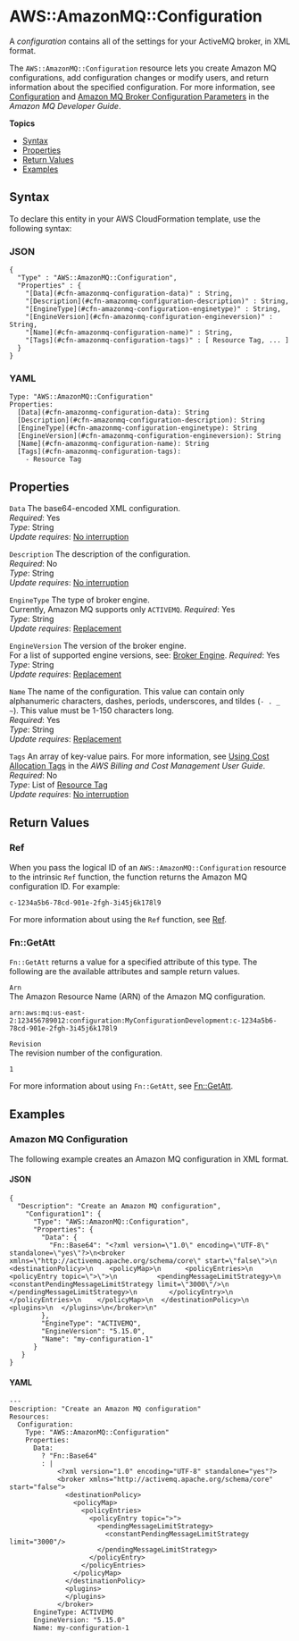# AWS::AmazonMQ::Configuration<a name="aws-resource-amazonmq-configuration"></a>

A *configuration* contains all of the settings for your ActiveMQ broker, in XML format\.

The `AWS::AmazonMQ::Configuration` resource lets you create Amazon MQ configurations, add configuration changes or modify users, and return information about the specified configuration\. For more information, see [Configuration](https://docs.aws.amazon.com/amazon-mq/latest/developer-guide/configuration.html) and [Amazon MQ Broker Configuration Parameters](https://docs.aws.amazon.com/amazon-mq/latest/developer-guide/amazon-mq-broker-configuration-parameters.html) in the *Amazon MQ Developer Guide*\.

**Topics**
+ [Syntax](#aws-resource-amazonmq-configuration-syntax)
+ [Properties](#aws-resource-amazonmq-configuration-properties)
+ [Return Values](#aws-resource-amazonmq-configuration-returnvalues)
+ [Examples](#aws-resource-amazonmq-configuration-examples)

## Syntax<a name="aws-resource-amazonmq-configuration-syntax"></a>

To declare this entity in your AWS CloudFormation template, use the following syntax:

### JSON<a name="aws-resource-amazonmq-configuration-syntax.json"></a>

```
{
  "Type" : "AWS::AmazonMQ::Configuration",
  "Properties" : {
    "[Data](#cfn-amazonmq-configuration-data)" : String,
    "[Description](#cfn-amazonmq-configuration-description)" : String,
    "[EngineType](#cfn-amazonmq-configuration-enginetype)" : String,
    "[EngineVersion](#cfn-amazonmq-configuration-engineversion)" : String,
    "[Name](#cfn-amazonmq-configuration-name)" : String,
    "[Tags](#cfn-amazonmq-configuration-tags)" : [ Resource Tag, ... ]       
  }
}
```

### YAML<a name="aws-resource-amazonmq-configuration-syntax.yaml"></a>

```
Type: "AWS::AmazonMQ::Configuration"
Properties:
  [Data](#cfn-amazonmq-configuration-data): String
  [Description](#cfn-amazonmq-configuration-description): String
  [EngineType](#cfn-amazonmq-configuration-enginetype): String
  [EngineVersion](#cfn-amazonmq-configuration-engineversion): String
  [Name](#cfn-amazonmq-configuration-name): String
  [Tags](#cfn-amazonmq-configuration-tags):
    - Resource Tag
```

## Properties<a name="aws-resource-amazonmq-configuration-properties"></a>

`Data`  <a name="cfn-amazonmq-configuration-data"></a>
The base64\-encoded XML configuration\.  
*Required*: Yes  
*Type*: String  
*Update requires*: [No interruption](using-cfn-updating-stacks-update-behaviors.md#update-no-interrupt)

`Description`  <a name="cfn-amazonmq-configuration-description"></a>
The description of the configuration\.  
*Required*: No  
*Type*: String  
*Update requires*: [No interruption](using-cfn-updating-stacks-update-behaviors.md#update-no-interrupt)

`EngineType`  <a name="cfn-amazonmq-configuration-enginetype"></a>
The type of broker engine\.  
Currently, Amazon MQ supports only `ACTIVEMQ`\.
*Required*: Yes  
*Type*: String  
*Update requires*: [Replacement](using-cfn-updating-stacks-update-behaviors.md#update-replacement) 

`EngineVersion`  <a name="cfn-amazonmq-configuration-engineversion"></a>
The version of the broker engine\.  
For a list of supported engine versions, see: [Broker Engine](https://docs.aws.amazon.com/amazon-mq/latest/developer-guide/broker-engine.html)\.
*Required*: Yes  
*Type*: String  
*Update requires*: [Replacement](using-cfn-updating-stacks-update-behaviors.md#update-replacement) 

`Name`  <a name="cfn-amazonmq-configuration-name"></a>
The name of the configuration\. This value can contain only alphanumeric characters, dashes, periods, underscores, and tildes \(`- . _ ~`\)\. This value must be 1\-150 characters long\.  
*Required*: Yes  
*Type*: String  
*Update requires*: [Replacement](using-cfn-updating-stacks-update-behaviors.md#update-replacement) 

`Tags`  <a name="cfn-amazonmq-configuration-tags"></a>
An array of key\-value pairs\. For more information, see [Using Cost Allocation Tags](https://docs.aws.amazon.com/awsaccountbilling/latest/aboutv2/cost-alloc-tags.html) in the *AWS Billing and Cost Management User Guide*\.  
 *Required*: No  
 *Type*: List of [Resource Tag](aws-properties-resource-tags.md)  
 *Update requires*: [No interruption](using-cfn-updating-stacks-update-behaviors.md#update-no-interrupt) 

## Return Values<a name="aws-resource-amazonmq-configuration-returnvalues"></a>

### Ref<a name="aws-resource-amazonmq-configuration-ref"></a>

When you pass the logical ID of an `AWS::AmazonMQ::Configuration` resource to the intrinsic `Ref` function, the function returns the Amazon MQ configuration ID\. For example: 

```
c-1234a5b6-78cd-901e-2fgh-3i45j6k178l9
```

For more information about using the `Ref` function, see [Ref](intrinsic-function-reference-ref.md)\. 

### Fn::GetAtt<a name="aws-resource-amazonmq-configuration-getatt"></a>

 `Fn::GetAtt` returns a value for a specified attribute of this type\. The following are the available attributes and sample return values\. 

`Arn`  
The Amazon Resource Name \(ARN\) of the Amazon MQ configuration\.   

```
arn:aws:mq:us-east-2:123456789012:configuration:MyConfigurationDevelopment:c-1234a5b6-78cd-901e-2fgh-3i45j6k178l9
```

`Revision`  
The revision number of the configuration\.  

```
1
```

For more information about using `Fn::GetAtt`, see [Fn::GetAtt](intrinsic-function-reference-getatt.md)\. 

## Examples<a name="aws-resource-amazonmq-configuration-examples"></a>

### Amazon MQ Configuration<a name="aws-resource-amazonmq-configuration-example1"></a>

The following example creates an Amazon MQ configuration in XML format\.

#### JSON<a name="aws-resource-amazonmq-configuration-example1.json"></a>

```
{
  "Description": "Create an Amazon MQ configuration",
    "Configuration1": {
      "Type": "AWS::AmazonMQ::Configuration",
      "Properties": {
        "Data": {
          "Fn::Base64": "<?xml version=\"1.0\" encoding=\"UTF-8\" standalone=\"yes\"?>\n<broker xmlns=\"http://activemq.apache.org/schema/core\" start=\"false\">\n  <destinationPolicy>\n    <policyMap>\n      <policyEntries>\n        <policyEntry topic=\">\">\n          <pendingMessageLimitStrategy>\n            <constantPendingMessageLimitStrategy limit=\"3000\"/>\n          </pendingMessageLimitStrategy>\n        </policyEntry>\n      </policyEntries>\n    </policyMap>\n  </destinationPolicy>\n  <plugins>\n  </plugins>\n</broker>\n"
        },
        "EngineType": "ACTIVEMQ",
        "EngineVersion": "5.15.0",
        "Name": "my-configuration-1"
      }
   }
}
```

#### YAML<a name="aws-resource-amazonmq-configuration-example1.yaml"></a>

```
--- 
Description: "Create an Amazon MQ configuration"
Resources: 
  Configuration: 
    Type: "AWS::AmazonMQ::Configuration"
    Properties: 
      Data: 
        ? "Fn::Base64"
        : |
            <?xml version="1.0" encoding="UTF-8" standalone="yes"?>
            <broker xmlns="http://activemq.apache.org/schema/core" start="false">
              <destinationPolicy>
                <policyMap>
                  <policyEntries>
                    <policyEntry topic=">">
                      <pendingMessageLimitStrategy>
                        <constantPendingMessageLimitStrategy limit="3000"/>
                      </pendingMessageLimitStrategy>
                    </policyEntry>
                  </policyEntries>
                </policyMap>
              </destinationPolicy>
              <plugins>
              </plugins>
            </broker>
      EngineType: ACTIVEMQ
      EngineVersion: "5.15.0"
      Name: my-configuration-1
```